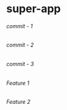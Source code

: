 # super-app
###### commit - 1
###### commit - 2
###### commit - 3
###### Feature 1
###### Feature 2
